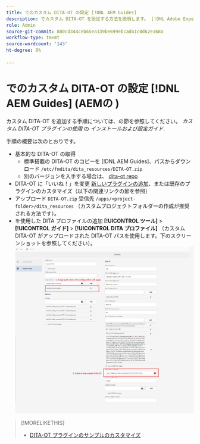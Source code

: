 ```yaml
---
title: でのカスタム DITA-OT の設定 [!DNL AEM Guides]
description: でカスタム DITA-OT を設定する方法を説明します。 [!DNL Adobe Experience Manager Guides]
role: Admin
source-git-commit: 880cd344ceb65ea339be699ebcad41c0d62e168a
workflow-type: tm+mt
source-wordcount: '143'
ht-degree: 0%

---
```


# でのカスタム DITA-OT の設定 [!DNL AEM Guides] (AEMの )

カスタム DITA-OT を追加する手順については、の節を参照してください。 _カスタム DITA-OT プラグインの使用_ の _インストールおよび設定ガイド_.

手順の概要は次のとおりです。

+ 基本的な DITA-OT の取得
   + 標準搭載の DITA-OT のコピーを [!DNL AEM Guides]、パスからダウンロード `/etc/fmdita/dita_resources/DITA-OT.zip`
   + 別のバージョンを入手する場合は、 [dita-ot repo](https://www.dita-ot.org/download)
+ DITA-OT に「いいね！」を変更 [新しいプラグインの追加](https://www.dita-ot.org/dev/topics/plugins-installing.html)、または既存のプラグインのカスタマイズ（以下の関連リンクの節を参照）
+ アップロード `DITA-OT.zip` 受信先 `/apps/<project-folder>/dita_resources` （カスタムプロジェクトフォルダーの作成が推奨される方法です）。
+ を使用した DITA プロファイルの追加 **[!UICONTROL ツール]** > **[!UICONTROL ガイド]** > **[!UICONTROL DITA プロファイル]** （カスタム DITA-OT がアップロードされた DITA-OT パスを使用します。下のスクリーンショットを参照してください）。
  ![DITA プロファイル](assets/dita-profile.png)

>[!MORELIKETHIS]
>
>+ [DITA-OT プラグインのサンプルのカスタマイズ](https://www.dita-ot.org/dev/topics/pdf-customization.html)

